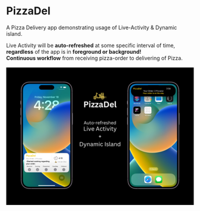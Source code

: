 # PizzaDel
A Pizza Delivery app demonstrating usage of Live-Activity &amp; Dynamic island.

Live Activity will be **auto-refreshed** at some specific interval of time, **regardless** of the app is in **foreground or background!**
<br>
**Continuous workflow** from receiving pizza-order to delivering of Pizza.
<br>
<br>
<img src="img/PizzaDel.png"/>
